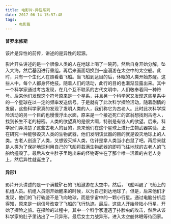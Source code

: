 ```yaml
---
title: 电影片-异性系列
date: 2017-06-14 15:57:48
tags:
    - 电影篇
---
```


#### 普罗米修斯

该片是异性的前传，讲述的是异性的起源。

影片开头讲述的是一个很像人类的人在地球上喝了一碗药，然后自身开始分解，坠入大海，然后基因进行重组。再后来画面切换到一座漫游在太空中的太空船。此时，只有一个生化人在照看着飞船。当飞船到达目的后，休眠的人类开始苏醒。这些人中，每个人都身怀绝技。随着人们的活动，此行的目的也渐渐显露出来。其中一个科学家通过考古发现，在几个互不联系的古代文明中，人们敬奉着同一种符号。后来他们发现这个符号原来是一个星系，并且另一个科学家又发现这些星系中的一个星球在以一定的频率发送信号。于是就有了此次科学探险活动。随着剧情的发展，这些科学家真的发现了发明人类的人，我们称它为古老人。此时此次科学探险活动的另一个目的也慢慢浮出水面，原来是一个接近死亡的富翁想找到古老人，找到长生不老的秘密。人类的欲望真的是很大啊，特别是有钱人的欲望。后来，科学家们弄清楚了这些古老人的目的，原来他们在这个星球上进行生物武器实验，正在研究一种能够毁灭人类的生物武器，他们发明该武器的目的就是毁灭地球上的人类。古老人创造了人类，又想毁灭掉人类，估计是拿人类当小白鼠了吧。再后来就是人类为了保护地球利用自己的飞船将载满生物武器的即将飞往地球的古老人的飞船给撞毁了。最后从女主肚子里跑出来的怪物寄生在了那个唯一活着的古老人身上，然后异性就诞生了。

#### 异形1

影片开头讲述的是一个满载矿石的飞船遨游在太空中，然后，飞船叫醒了飞船上的机组人员。机组人员刚开始醒来的时候，以为自己到达地球了。但是，后来他们才发现，他们的飞行轨迹不是飞向地球，而是宇宙中的一颗小行星。通过电脑分析后得知，原来是一组信号改变了飞船的飞行轨迹。最后，这些人开始登陆小行星，开始了探险之旅。在探险的过程中，其中一个科学家遭遇了扑脸虫的攻击，然后从该科学家的肚子里钻出了一只异形。最后女主力战异形，进入太空舱休眠等待回家。